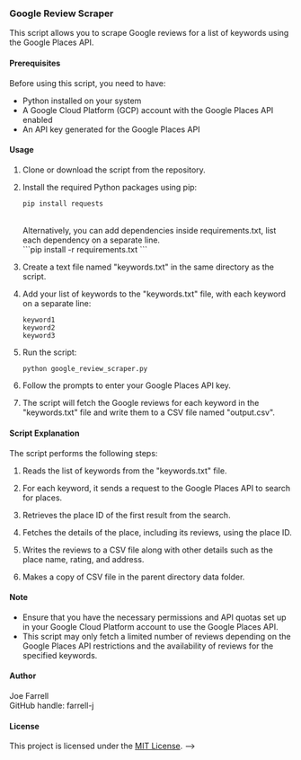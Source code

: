 ### Google Review Scraper

This script allows you to scrape Google reviews for a list of keywords using the Google Places API.

#### Prerequisites

Before using this script, you need to have:

- Python installed on your system
- A Google Cloud Platform (GCP) account with the Google Places API enabled
- An API key generated for the Google Places API

#### Usage

1. Clone or download the script from the repository.

2. Install the required Python packages using pip:

   ```bash
   pip install requests
   ``` 
   <br />
   Alternatively, you can add dependencies inside requirements.txt, list each dependency on a separate line. 
   <br />
   ```pip install -r requirements.txt
   ```

3. Create a text file named "keywords.txt" in the same directory as the script.

4. Add your list of keywords to the "keywords.txt" file, with each keyword on a separate line:

   ```
   keyword1
   keyword2
   keyword3
   ```

5. Run the script:

   ```bash
   python google_review_scraper.py
   ```

6. Follow the prompts to enter your Google Places API key.

7. The script will fetch the Google reviews for each keyword in the "keywords.txt" file and write them to a CSV file named "output.csv".

#### Script Explanation

The script performs the following steps:

1. Reads the list of keywords from the "keywords.txt" file.

2. For each keyword, it sends a request to the Google Places API to search for places.

3. Retrieves the place ID of the first result from the search.

4. Fetches the details of the place, including its reviews, using the place ID.

5. Writes the reviews to a CSV file along with other details such as the place name, rating, and address.

6. Makes a copy of CSV file in the parent directory data folder.

#### Note

- Ensure that you have the necessary permissions and API quotas set up in your Google Cloud Platform account to use the Google Places API.
- This script may only fetch a limited number of reviews depending on the Google Places API restrictions and the availability of reviews for the specified keywords.

#### Author
Joe Farrell <br />
GitHub handle: farrell-j

#### License

This project is licensed under the [MIT License](LICENSE). -->
